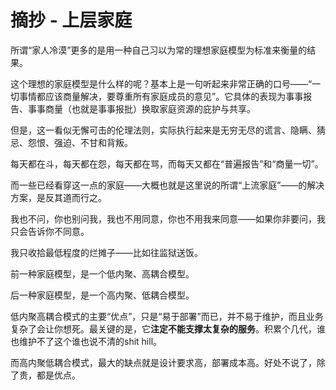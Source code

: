 # 摘抄 - 上层家庭

所谓“家人冷漠”更多的是用一种自己习以为常的理想家庭模型为标准来衡量的结果。

这个理想的家庭模型是什么样的呢？基本上是一句听起来非常正确的口号——“一切事情都应该商量解决，要尊重所有家庭成员的意见”。它具体的表现为事事报告、事事商量（也就是事事报批）换取家庭资源的庇护与共享。

但是，这一看似无懈可击的伦理法则，实际执行起来是无穷无尽的谎言、隐瞒、猜忌、怨恨、强迫、不甘和背叛。

每天都在斗，每天都在怨，每天都在骂，而每天又都在“普遍报告”和“商量一切”。

而一些已经看穿这一点的家庭——大概也就是这里说的所谓“上流家庭”——的解决方案，是反其道而行之。

我也不问，你也别问我，我也不用同意，你也不用我来同意——如果你非要问，我只会告诉你不同意。

我只收拾最低程度的烂摊子——比如往监狱送饭。

前一种家庭模型，是一个低内聚、高耦合模型。

后一种家庭模型，是一个高内聚、低耦合模型。

低内聚高耦合模式的主要“优点”，只是“易于部署”而已，并不易于维护，而且业务复杂了会让你想死。最关键的是，它**注定不能支撑太复杂的服务**。积累个几代，谁也维护不了这个谁也说不清的shit hill。

而高内聚低耦合模式，最大的缺点就是设计要求高，部署成本高。好处不说了，除了贵，都是优点。